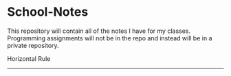 # School-Notes

This repository will contain all of the notes I have for my classes. Programming assignments will not be in the repo and instead will be in a private repository. 

Horizontal Rule
___
